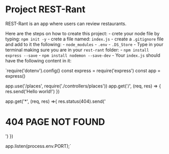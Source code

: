 # Project REST-Rant

REST-Rant is an app where users can review restaurants.  

Here are the steps on how to create this project:
    - crete your node file by typing: `npm init -y`
    - crete a file named: `index.js`
    - create a `.gitignore` file and add to it the following:
        - `node_modules`
        - `.env`
        - `.DS_Store`
    - Type in your terminal making sure you are in your `rest-rant` folder:
        - `npm install express --save`
        - `npm install nodemon --save-dev`
    - Your `index.js` should have the following content in it:

`require('dotenv').config()
const express = require('express')
const app = express()

app.use('/places', require('./controllers/places'))
app.get('/', (req, res) => {
    res.send('Hello world!')
})

app.get('*', (req, res) =>{
    res.status(404).send('<h1>404 PAGE NOT FOUND</h1>')
})

app.listen(process.env.PORT);`





